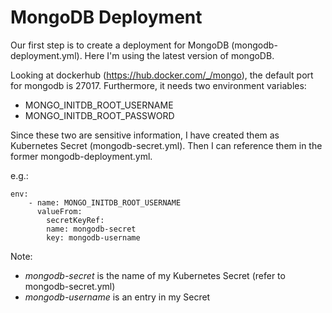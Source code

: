 # MongoDB Deployment 

Our first step is to create a deployment for MongoDB (mongodb-deployment.yml). Here I'm using the latest version of mongoDB. 

Looking at dockerhub (https://hub.docker.com/_/mongo), the default port for mongodb is 27017. Furthermore, it needs two environment variables:
* MONGO_INITDB_ROOT_USERNAME
* MONGO_INITDB_ROOT_PASSWORD

Since these two are sensitive information, I have created them as Kubernetes Secret (mongodb-secret.yml). Then I can reference them in the former mongodb-deployment.yml.

e.g.:
```
env:
    - name: MONGO_INITDB_ROOT_USERNAME
      valueFrom:
        secretKeyRef:
        name: mongodb-secret
        key: mongodb-username

```
Note:
* _mongodb-secret_ is the name of my Kubernetes Secret (refer to mongodb-secret.yml)
* _mongodb-username_ is an entry in my Secret